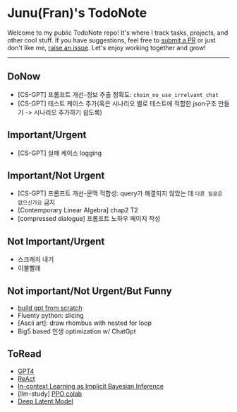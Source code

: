 # Junu(Fran)'s TodoNote
Welcome to my public TodoNote repo! It's where I track tasks, projects, and other cool stuff.
If you have suggestions, feel free to [submit a PR](https://github.com/junuMoon/TodoNote/pulls) or just don't like me, [raise an issue](https://github.com/junuMoon/TodoNote/issues).
Let's enjoy working together and grow!

---

## DoNow
- [CS-GPT] 프롬프트 개선-정보 추출 정확도: `chain_no_use_irrelvant_chat`
- [CS-GPT] 테스트 케이스 추가(혹은 시나리오 별로 테스트에 적합한 json구조 만들기 -> 시나리오 추가하기 쉽도록)

## Important/Urgent
- [CS-GPT] 실패 케이스 logging
    
## Important/Not Urgent
- [CS-GPT] 프롬프트 개선-문맥 적합성: query가 해결되지 않았는 데 `다른 질문은 없으신가요` 금지
- [Contemporary Linear Algebra] chap2 T2
- [compressed dialogue] 프롬프트 노하우 페이지 작성

## Not Important/Urgent
- 스크래치 내기
- 이불빨래

## Not important/Not Urgent/But Funny
- [build gpt from scratch](https://youtu.be/kCc8FmEb1nY)
- Fluenty python: slicing
- [Ascii art]: draw rhombus with nested for loop
- Big5 based 인생 optimization w/ ChatGpt

## ToRead
- [GPT4](https://arxiv.org/pdf/2303.08774.pdf)
- [ReAct](https://arxiv.org/pdf/2210.03629.pdf)
- [In-context Learning as Implicit Bayesian Inference](https://arxiv.org/pdf/2111.02080.pdf) 
- [llm-study] [PPO colab](https://colab.research.google.com/drive/1tHY9HldOkZjjhdjbAOzY9wVxLtAuDLdl?usp=sharing) 
- [Deep Latent Model](https://arxiv.org/pdf/1812.06834.pdf)

